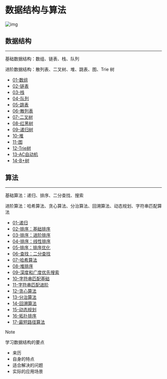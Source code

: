 # 数据结构与算法

![img](https://aliyun-typora-img.oss-cn-beijing.aliyuncs.com/imgs/20210115150349.png)

## 数据结构

---

基础数据结构：数组、链表、栈、队列

进阶数据结构：散列表、二叉树、堆、跳表、图、Trie 树

- [01-数组](00-DS&Algorithm/01-数据结构/01-数组.md)
- [02-链表](00-DS&Algorithm/01-数据结构/02-链表.md)
- [03-栈](00-DS&Algorithm/01-数据结构/03-栈.md)
- [04-队列](00-DS&Algorithm/01-数据结构/04-队列.md)
- [05-跳表](00-DS&Algorithm/01-数据结构/05-跳表.md)
- [06-散列表](00-DS&Algorithm/01-数据结构/06-散列表.md)
- [07-二叉树](00-DS&Algorithm/01-数据结构/07-二叉树.md)
- [08-红黑树](00-DS&Algorithm/01-数据结构/08-红黑树.md)
- [09-递归树](00-DS&Algorithm/01-数据结构/09-递归树.md)
- [10-堆](00-DS&Algorithm/01-数据结构/10-堆.md)
- [11-图](00-DS&Algorithm/01-数据结构/11-图.md)
- [12-Trie树](00-DS&Algorithm/01-数据结构/12-Trie树.md)
- [13-AC自动机](00-DS&Algorithm/01-数据结构/13-AC自动机.md)
- [14-B+树](00-DS&Algorithm/01-数据结构/14-B+树.md)

## 算法

---

基础算法：递归、排序、二分查找、搜索

进阶算法：哈希算法、贪心算法、分治算法、回溯算法、动态规划、字符串匹配算法

- [01-递归](00-DS&Algorithm/02-算法/01-递归.md)
- [02-排序：基础排序](00-DS&Algorithm/02-算法/02-排序：基础排序.md)
- [03-排序：进阶排序](00-DS&Algorithm/02-算法/03-排序：进阶排序.md)
- [04-排序：线性排序](00-DS&Algorithm/02-算法/04-排序：线性排序.md)
- [05-排序：排序优化](00-DS&Algorithm/02-算法/05-排序：排序优化.md)
- [06-查找：二分查找](00-DS&Algorithm/02-算法/06-查找：二分查找.md)
- [07-哈希算法](00-DS&Algorithm/02-算法/07-哈希算法.md)
- [08-堆排序](00-DS&Algorithm/02-算法/08-堆排序.md)
- [09-深度和广度优先搜索](00-DS&Algorithm/02-算法/09-深度和广度优先搜索.md)
- [10-字符串匹配基础](00-DS&Algorithm/02-算法/10-字符串匹配基础.md)
- [11-字符串匹配进阶](00-DS&Algorithm/02-算法/11-字符串匹配进阶.md)
- [12-贪心算法](00-DS&Algorithm/02-算法/12-贪心算法.md)
- [13-分治算法](00-DS&Algorithm/02-算法/13-分治算法.md)
- [14-回溯算法](00-DS&Algorithm/02-算法/14-回溯算法.md)
- [15-动态规划](00-DS&Algorithm/02-算法/15-动态规划.md)
- [16-拓扑排序](00-DS&Algorithm/02-算法/16-拓扑排序.md)
- [17-最短路径算法](00-DS&Algorithm/02-算法/17-最短路径算法.md)

> [!note]
>学习数据结构的要点

- 来历
- 自身的特点
- 适合解决的问题
- 实际的应用场景